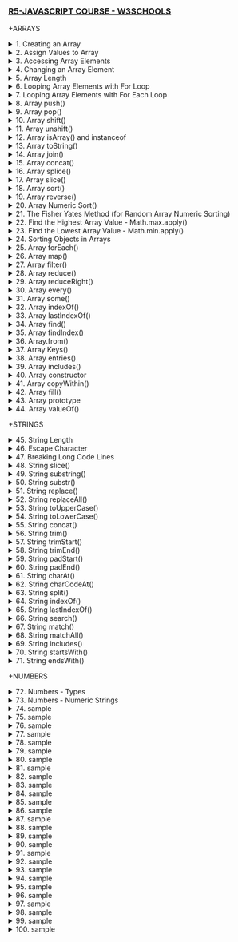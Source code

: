 ### [R5-JAVASCRIPT COURSE - W3SCHOOLS](/courses/react/R5.md)

+ARRAYS

<details>
  <summary>1. Creating an Array</summary>

- Arrays are a special kind of objects, with numbered indexes.

- Arrays use numbered indexes, while objects use named indexes.

```js
const cars = ["Saab", "Volvo", "BMW"];
```

```js
const cars = new Array("Saab", "Volvo", "BMW");
```

```js
// [Saab,Volvo,BMW]
```

</details>

<details>
  <summary>2. Assign Values to Array</summary>

```js
const cars = [];
cars[0] = "Saab";
cars[1] = "Volvo";
cars[2] = "BMW";
```

```js
// [Saab,Volvo,BMW]
```

</details>

<details>
  <summary>3. Accessing Array Elements</summary>

```js
const cars = ["Saab", "Volvo", "BMW"];
let car = cars[0];
```

```js
// Saab
```

</details>

<details>
  <summary>4. Changing an Array Element</summary>

```js
const cars = ["Saab", "Volvo", "BMW"];
cars[0] = "Opel";
```

```js
// [Opel,Volvo,BMW]
```

</details>

<details>
  <summary>5. Array Length</summary>

```js
const fruits = ["Banana", "Orange", "Apple", "Mango"];
let length = fruits.length;
```

Accessing the First Array Element:

```js
const fruits = ["Banana", "Orange", "Apple", "Mango"];
let fruit = fruits[0];
```

Accessing the Last Array Element:

```js
const fruits = ["Banana", "Orange", "Apple", "Mango"];
let fruit = fruits[fruits.length - 1];
```

</details>

<details>
  <summary>6. Looping Array Elements with For Loop</summary>

```js
const fruits = ["Banana", "Orange", "Apple", "Mango"];
let fLen = fruits.length;

let text = "<ul>";
for (let i = 0; i < fLen; i++) {
  text += "<li>" + fruits[i] + "</li>";
}
text += "</ul>";
```

```js
// Banana
// Orange
// Apple
// Mango
```

</details>

<details>
  <summary>7. Looping Array Elements with For Each Loop</summary>

```js
const fruits = ["Banana", "Orange", "Apple", "Mango"];
let fLen = fruits.length;

let text = "<ul>";
for (let i = 0; i < fLen; i++) {
  text += "<li>" + fruits[i] + "</li>";
}
text += "</ul>";
```

```js
// Banana
// Orange
// Apple
// Mango
```

</details>

<details>
  <summary>8. Array push()</summary>

- The push() method adds a new element to an array (at the end).

- The push() method returns the new array length.

```js
const fruits = ["Banana", "Orange", "Apple", "Mango"];
document.getElementById("demo1").innerHTML = fruits.push("Kiwi");
document.getElementById("demo2").innerHTML = fruits;
```

```js
// 5
// [Banana,Orange,Apple,Mango,Kiwi]
```

```js
const fruits = ["Banana", "Orange", "Apple"];
fruits[fruits.length] = "Lemon"; // Adds "Lemon" to fruits
```

```js
// [Banana,Orange,Apple,Lemon]
```

</details>

<details>
  <summary>9. Array pop()</summary>

- The pop() method removes the last element from an array.

- The pop() method returns the value that was "popped out".

```js
const fruits = ["Banana", "Orange", "Apple", "Mango"];
document.getElementById("demo1").innerHTML = fruits.pop();
document.getElementById("demo2").innerHTML = fruits;
```

```js
// Mango
// [Banana,Orange,Apple]
```

</details>

<details>
  <summary>10. Array shift()</summary>

- The shift() method removes the first array element and "shifts" all other elements to a lower index.

- Shifting is equivalent to popping, but working on the first element instead of the last.

- The shift() method returns the value that was "shifted out".

```js
const fruits = ["Banana", "Orange", "Apple", "Mango"];
document.getElementById("demo1").innerHTML = fruits.shift();
document.getElementById("demo2").innerHTML = fruits;
```

```js
// Banana
// [Orange,Apple,Mango]
```

</details>

<details>
  <summary>11. Array unshift()</summary>

- The unshift() method adds a new element to an array (at the beginning), and "unshifts" older elements.

- The unshift() method returns the new array length.

```js
const fruits = ["Banana", "Orange", "Apple", "Mango"];
document.getElementById("demo1").innerHTML = fruits.unshift("Lemon");
document.getElementById("demo2").innerHTML = fruits;
```

```js
// 5
// [Lemon,Banana,Orange,Apple,Mango]
```

</details>

<details>
  <summary>12. Array isArray() and instanceof</summary>

The isArray Method returns true if an object is an Array:

```js
const fruits = ["Banana", "Orange", "Apple"];
Array.isArray(fruits);
```

```js
// true
```

The instanceof operator returns true if an object is created by a given constructor:

```js
const fruits = ["Banana", "Orange", "Apple"];

fruits instanceof Array;
```

```js
// true
```

</details>

<details>
  <summary>13. Array toString()</summary>

The JavaScript method toString() converts an array to a string of (comma separated) array values.

```js
const fruits = ["Banana", "Orange", "Apple", "Mango"];
document.getElementById("demo").innerHTML = fruits.toString();
```

```js
// Banana,Orange,Apple,Mango
```

</details>

<details>
  <summary>14. Array join()</summary>

- The join() method also joins all array elements into a string.

- It behaves just like toString(), but in addition you can specify the separator.

```js
const fruits = ["Banana", "Orange", "Apple", "Mango"];
document.getElementById("demo").innerHTML = fruits.join(" * ");
```

```js
// Banana * Orange * Apple * Mango
```

</details>

<details>
  <summary>15. Array concat()</summary>

- The concat() method creates a new array by merging (concatenating) existing arrays.

- The concat() method can take any number of array arguments.

- The concat() method concatenates (joins) two or more arrays.

- The concat() method returns a new array, containing the joined arrays.

- The concat() method does not change the existing arrays.
- Syntax:

```js
array1.concat(array2, array3, ..., arrayX)
```

```js
const myGirls = ["Cecilie", "Lone"];
const myBoys = ["Emil", "Tobias", "Linus"];
const myChildren = myGirls.concat(myBoys);
```

```js
// [Cecilie,Lone,Emil,Tobias,Linus]
```

```js
const arr1 = ["Cecilie", "Lone"];
const arr2 = ["Emil", "Tobias", "Linus"];
const arr3 = ["Robin", "Morgan"];
const myChildren = arr1.concat(arr2, arr3);
```

```js
// [Cecilie,Lone,Emil,Tobias,Linus,Robin,Morgan]
```

```js
const arr1 = ["Emil", "Tobias", "Linus"];
const myChildren = arr1.concat("Peter");
```

```js
// [Emil,Tobias,Linus,Peter]
```

</details>

<details>
  <summary>16. Array splice()</summary>

- The splice() method adds new items to an array.

- he first parameter (2) defines the position where new elements should be added (spliced in).

- The second parameter (0) defines how many elements should be removed.

- The rest of the parameters ("Lemon" , "Kiwi") define the new elements to be added.

- The splice() method returns an array with the deleted items.

```js
const fruits = ["Banana", "Orange", "Apple", "Mango"];
fruits.splice(2, 0, "Lemon", "Kiwi");
```

```js
// [Banana,Orange,Lemon,Kiwi,Apple,Mango]
```

```js
const fruits = ["Banana", "Orange", "Apple", "Mango"];
let removed = fruits.splice(2, 2, "Lemon", "Kiwi");
document.getElementById("demo").innerHTML = "Removed Items: " + removed;
```

```js
// Removed Items:
// [Apple,Mango]
```

```js
const fruits = ["Banana", "Orange", "Apple", "Mango"];
fruits.splice(0, 1);
```

```js
// [Orange,Apple,Mango]
```

</details>

<details>
  <summary>17. Array slice()</summary>

- The slice() method slices out a piece of an array into a new array.

- This example slices out a part of an array starting from array element 1 ("Orange").
  The slice() method creates a new array.

- The slice() method does not remove any elements from the source array.

- The slice() method can take two arguments like slice(1, 3).

- The method then selects elements from the start argument, and up to (but not including) the end argument.

```js
const fruits = ["Banana", "Orange", "Lemon", "Apple", "Mango"];
const citrus = fruits.slice(1);
```

```js
// [Orange,Lemon,Apple,Mango]
```

```js
const fruits = ["Banana", "Orange", "Lemon", "Apple", "Mango"];
const citrus = fruits.slice(3);
```

```js
// [Apple,Mango]
```

```js
const fruits = ["Banana", "Orange", "Lemon", "Apple", "Mango"];
const citrus = fruits.slice(1, 3);
```

```js
// [Orange,Lemon]
```

</details>

<details>
  <summary>18. Array sort()</summary>

The sort() method sorts an array alphabetically.

```js
const fruits = ["Banana", "Orange", "Apple", "Mango"];
fruits.sort();
```

```js
// [Apple,Banana,Mango,Orange]
```

</details>

<details>
  <summary>19. Array reverse()</summary>

- The reverse() method reverses the elements in an array.

- You can use it to sort an array in descending order.

```js
const fruits = ["Banana", "Orange", "Apple", "Mango"];
fruits.sort();
fruits.reverse();
```

```js
// [Orange,Mango,Banana,Apple]
```

</details>

<details>
  <summary>20. Array Numeric Sort()</summary>

- By default, the sort() function sorts values as strings.

- This works well for strings ("Apple" comes before "Banana").

- However, if numbers are sorted as strings, "25" is bigger than "100", because "2" is bigger than "1".

- Because of this, the sort() method will produce incorrect result when sorting numbers.

- You can fix this by providing a compare function.

- The purpose of the compare function is to define an alternative sort order.

- The compare function should return a negative, zero, or positive value, depending on the arguments.

- When the sort() function compares two values, it sends the values to the compare function, and sorts the values according to the returned (negative, zero, positive) value.

- If the result is negative, a is sorted before b.

- If the result is positive, b is sorted before a.

- If the result is 0, no changes are done with the sort order of the two values.

```js
const points = [40, 100, 1, 5, 25, 10];
points.sort(function (a, b) {
  return a - b;
}); //Sort ascending
```

```js
// [1,5,10,25,40,100]
```

```js
const points = [40, 100, 1, 5, 25, 10];
points.sort(function (a, b) {
  return b - a;
}); //Sort descending
```

```js
// [100,40,25,10,5,1]
```

</details>

<details>
  <summary>21. The Fisher Yates Method (for Random Array Numeric Sorting)</summary>

- The random implementation for array.sort() is not accurate.

- It will favor some numbers over the others.

- The most popular correct method, is called the Fisher Yates shuffle, and was introduced in data science as early as 1938!

- In JavaScript the method can be translated to this.

```js
const points = [40, 100, 1, 5, 25, 10];

for (let i = points.length - 1; i > 0; i--) {
  let j = Math.floor(Math.random() * (i + 1));
  let k = points[i];
  points[i] = points[j];
  points[j] = k;
}
```

```js
// [10,100,5,1,40,25]
```

The random implementation for array.sort():

```js
const points = [40, 100, 1, 5, 25, 10];
points.sort(function () {
  return 0.5 - Math.random();
});
```

</details>

<details>
  <summary>22. Find the Highest Array Value - Math.max.apply()</summary>

- There are no built-in functions for finding the max or min value in an array.

- However, after you have sorted an array, you can use the index to obtain the highest and lowest values.

- Sorting a whole array is a very inefficient method if you only want to find the highest (or lowest) value.

- You can use Math.max.apply to find the highest number in an array.

- Math.max.apply(null, [1, 2, 3]) is equivalent to Math.max(1, 2, 3).

```js
const points = [40, 100, 1, 5, 25, 10];
points.sort(function (a, b) {
  return a - b;
});
points[0];
// now points[0] contains the lowest value
// and points[points.length-1] contains the highest value
```

```js
const points = [40, 100, 1, 5, 25, 10];
Math.max.apply(null, points);
```

```js
// 100
```

Find Max "home made" method:

```js
function myArrayMax(arr) {
  let len = arr.length;
  let max = -Infinity;
  while (len--) {
    if (arr[len] > max) {
      max = arr[len];
    }
  }
  return max;
}
```

</details>

<details>
  <summary>23. Find the Lowest Array Value - Math.min.apply()</summary>

- There are no built-in functions for finding the max or min value in an array.

- However, after you have sorted an array, you can use the index to obtain the highest and lowest values.

- Sorting a whole array is a very inefficient method if you only want to find the highest (or lowest) value.

- You can use Math.min.apply to find the lowest number in an array.

- Math.min.apply(null, [1, 2, 3]) is equivalent to Math.min(1, 2, 3).

```js
const points = [40, 100, 1, 5, 25, 10];
points.sort(function (a, b) {
  return b - a;
});
points[0];
// now points[0] contains the highest value
// and points[points.length-1] contains the lowest value
```

```js
const points = [40, 100, 1, 5, 25, 10];
Math.min.apply(null, points);
```

```js
// 1
```

Find Min "home made" method:

```js
function myArrayMin(arr) {
  let len = arr.length;
  let min = Infinity;
  while (len--) {
    if (arr[len] < min) {
      min = arr[len];
    }
  }
  return min;
}
```

</details>

<details>
  <summary>24. Sorting Objects in Arrays</summary>

- JavaScript arrays often contain objects.

- Even if objects have properties of different data types, the sort() method can be used to sort the array.

- The solution is to write a compare function to compare the property values.

- Comparing string properties is a little more complex:

```js
const cars = [
  { type: "Volvo", year: 2016 },
  { type: "Saab", year: 2001 },
  { type: "BMW", year: 2010 },
];

cars.sort(function (a, b) {
  return a.year - b.year;
});
```

```js
// [
//   { type: "Saab", year: 2001 },
//   { type: "BMW", year: 2010 },
//   { type: "Volvo", year: 2016 },
// ];
```

```js
const cars = [
  { type: "Volvo", year: 2016 },
  { type: "Saab", year: 2001 },
  { type: "BMW", year: 2010 },
];

cars.sort(function (a, b) {
  let x = a.type.toLowerCase();
  let y = b.type.toLowerCase();
  if (x < y) {
    return -1;
  }
  if (x > y) {
    return 1;
  }
  return 0;
});
```

```js
// [
//   { type: "BMW", year: 2010 },
//   { type: "Saab", year: 2001 },
//   { type: "Volvo", year: 2016 },
// ];
```

</details>

<details>
  <summary>25. Array forEach()</summary>

The forEach() method calls a function (a callback function) once for each array element.<br>

Note that the function takes 3 arguments:

- The item value
- he item index
- The array itself

The example uses only the value parameter.

```js
const numbers = [45, 4, 9, 16, 25];
let txt = "";
numbers.forEach(myFunction);

function myFunction(value, index, array) {
  txt += value + "";
}
```

```js
// 45
// 4
// 9
// 16
// 25
```

</details>

<details>
  <summary>26. Array map()</summary>

- The map() method creates a new array by performing a function on each array element.

- The map() method does not execute the function for array elements without values.

- The map() method does not change the original array.

- This example multiplies each array value by 2.

Note that the function takes 3 arguments:

- The item value
- The item index
- The array itself

When a callback function uses only the value parameter, the index and array parameters can be omitted.

```js
const numbers1 = [45, 4, 9, 16, 25];
const numbers2 = numbers1.map(myFunction);

function myFunction(value, index, array) {
  return value * 2;
}
```

```js
// [90,8,18,32,50]
```

</details>

<details>
  <summary>27. Array filter()</summary>

- The filter() method creates a new array with array elements that pass a test.

- This example creates a new array from elements with a value larger than 18.

Note that the function takes 3 arguments:

- The item value
- The item index
- The array itself

- In the example, the callback function does not use the index and array parameters, so they can be omitted.

- The filter() method creates a new array filled with elements that pass a test provided by a function.

- The filter() method does not execute the function for empty elements.

- The filter() method does not change the original array.

Syntax:

- function() - (Required) A function to run for each array element.
- currentValue - (Required) The value of the current element.
- index - (Optional) The index of the current element.
- arr - (Optional) The array of the current element.
- thisValue - (Optional) Default undefined. A value passed to the function as its this value.

```js
array.filter(function(currentValue, index, arr), thisValue)
```

```js
const numbers = [45, 4, 9, 16, 25];
const over18 = numbers.filter(myFunction);

function myFunction(value, index, array) {
  return value > 18;
}
```

```js
// [45,25]
```

</details>

<details>
  <summary>28. Array reduce()</summary>

- The reduce() method runs a function on each array element to produce (reduce it to) a single value.

- The reduce() method works from left-to-right in the array.

- The reduce() method does not reduce the original array.

- The example finds the sum of all numbers in an array.

Note that the function takes 4 arguments:

- The total (the initial value / previously returned value)
- The item value
- The item index
- The array itself

The example does not use the index and array parameters.

```js
const numbers = [45, 4, 9, 16, 25];
let sum = numbers.reduce(myFunction);

function myFunction(total, value, index, array) {
  return total + value;
}
```

```js
// 99
```

The reduce() method can accept an initial value:

```js
const numbers = [45, 4, 9, 16, 25];
let sum = numbers.reduce(myFunction, 100);

function myFunction(total, value) {
  return total + value;
}
```

```js
// 199
```

</details>

<details>
  <summary>29. Array reduceRight()</summary>

- The reduceRight() method runs a function on each array element to produce (reduce it to) a single value.

- The reduceRight() works from right-to-left in the array.

- The reduceRight() method does not reduce the original array.

- The example finds the sum of all numbers in an array.

Note that the function takes 4 arguments:

- The total (the initial value / previously returned value)
- The item value
- The item index
- The array itself

The example above does not use the index and array parameters.

```js
const numbers = [45, 4, 9, 16, 25];
let sum = numbers.reduceRight(myFunction);

function myFunction(total, value, index, array) {
  return total + value;
}
```

```js
// 99
```

</details>

<details>
  <summary>30. Array every()</summary>

- The every() method checks if all array values pass a test.

- This example checks if all array values are larger than 18.

Note that the function takes 3 arguments:

- The item value
- The item index
- The array itself

- When a callback function uses the first parameter only (value), the other parameters can be omitted.

- The every() method executes a function for each array element.

- The every() method returns true if the function returns true for all elements.

- The every() method returns false if the function returns false for one element.

- The every() method does not execute the function for empty elements.

- The every() method does not change the original array.

Syntax:

- function() - (Required) A function to be run for each element in the array.
- currentValue - (Required) The value of the current element.
- index - (Optional) The index of the current element.
- arr - (Optional) The array of the current element.
- thisValue - (Optional) Default undefined. A value passed to the function as its this value.

```js
array.every(function(currentValue, index, arr), thisValue)
```

```js
const numbers = [45, 4, 9, 16, 25];
let allOver18 = numbers.every(myFunction);

function myFunction(value, index, array) {
  return value > 18;
}
```

```js
//  false
```

</details>

<details>
  <summary>31. Array some()</summary>

- The some() method checks if some array values pass a test.

- This example checks if some array values are larger than 18.

Note that the function takes 3 arguments:

- The item value
- The item index
- The array itself

```js
const numbers = [45, 4, 9, 16, 25];
let someOver18 = numbers.some(myFunction);

function myFunction(value, index, array) {
  return value > 18;
}
```

```js
// true
```

</details>

<details>
  <summary>32. Array indexOf()</summary>

- The indexOf() method searches an array for an element value and returns its position.

- The first item has position 0, the second item has position 1, and so on.

Syntax:

- item - (Required) The item to search for.
- start - (Optional) Where to start the search.

Negative values will start at the given position counting from the end, and search to the end.

- Array.indexOf() returns -1 if the item is not found.
- If the item is present more than once, it returns the position of the first occurrence.

```js
array.indexOf(item, start);
```

```js
const fruits = ["Apple", "Orange", "Apple", "Mango"];
fruits.indexOf("Apple");
```

```js
// 0
```

</details>

<details>
  <summary>33. Array lastIndexOf()</summary>

- Array.lastIndexOf() is the same as Array.indexOf(), but returns the position of the last occurrence of the specified element.

Syntax:

- item - (Required) The item to search for.
- start - (Optional) Where to start the search.

Negative values will start at the given position counting from the end, and search to the beginning.

```js
array.lastIndexOf(item, start);
```

```js
const fruits = ["Apple", "Orange", "Apple", "Mango"];
fruits.lastIndexOf("Apple");
```

```js
// 2
```

</details>

<details>
  <summary>34. Array find()</summary>

- The find() method returns the value of the first array element that passes a test function.

- The example finds (returns the value of) the first element that is larger than 18.

Note that the function takes 3 arguments:

- The item value
- The item index
- The array itself

```js
const numbers = [4, 9, 16, 25, 29];
let first = numbers.find(myFunction);

function myFunction(value, index, array) {
  return value > 18;
}
```

```js
//  25
```

</details>

<details>
  <summary>35. Array findIndex()</summary>

- The findIndex() method returns the index of the first array element that passes a test function.

- This example finds the index of the first element that is larger than 18.

Note that the function takes 3 arguments:

- The item value
- The item index
- The array itself

```js
const numbers = [4, 9, 16, 25, 29];
let first = numbers.findIndex(myFunction);

function myFunction(value, index, array) {
  return value > 18;
}
```

```js
//  3
```

</details>

<details>
  <summary>36. Array.from()</summary>

- The Array.from() method returns an Array object from any object with a length property or any iterable object.

- For Example, Create an Array from a String.

```js
Array.from("ABCDEFG");
```

```js
// [A,B,C,D,E,F,G]
```

</details>

<details>
  <summary>37. Array Keys()</summary>

- The Array.keys() method returns an Array Iterator object with the keys of an array.

- For Example, Create an Array Iterator object, containing the keys of the array.

```js
const fruits = ["Banana", "Orange", "Apple", "Mango"];
const keys = fruits.keys();

for (let x of keys) {
  text += x + "";
}
```

```js
// 0
// 1
// 2
// 3
```

</details>

<details>
  <summary>38. Array entries()</summary>

- The entries() method returns an Array Iterator object with key/value pairs.

- The entries() method does not change the original array.

Syntax:

```js
array.entries();
```

```js
const fruits = ["Banana", "Orange", "Apple", "Mango"];
const f = fruits.entries();

for (let x of f) {
  document.getElementById("demo").innerHTML += x;
}
```

```js
// [0, "Banana"]
// [1, "Orange"]
// [2, "Apple"]
// [3, "Mango"]
```

</details>

<details>
  <summary>39. Array includes()</summary>

- Array.includes() allows us to check if an element is present in an array (including NaN, unlike indexOf).

- Array.includes() allows to check for NaN values. Unlike Array.indexOf().

Syntax:

```js
array.includes(search - item);
```

```js
const fruits = ["Banana", "Orange", "Apple", "Mango"];
fruits.includes("Mango");
```

```js
// true
```

</details>

<details>
  <summary>40. Array constructor</summary>

- The constructor property returns the function that created the Array prototype.

- For JavaScript arrays the constructor property returns:

```js
array.constructor;-
```

```js
const fruits = ["Banana", "Orange", "Apple", "Mango"];
let text = fruits.constructor;
```

```js
// function Array() { [native code] }
```

</details>

<details>
  <summary>41. Array copyWithin()</summary>

- The copyWithin() method copies array elements to another position in the array.

- The copyWithin() method overwrites the existing values.

- The copyWithin() method does not add items to the array.

## Syntax:

- target - (Required) The index (position) to copy the elements to.
- start - (Optional) The start index (position). Default is 0.
- end - (Optional) The end index (position). Default is the array length.

```js
array.copyWithin(target, start, end);
```

```js
const fruits = ["Banana", "Orange", "Apple", "Mango"];
fruits.copyWithin(2, 0);
```

```js
// [Banana, Orange, Banana, Orange];
```

```js
const fruits = ["Banana", "Orange", "Apple", "Mango", "Kiwi", "Papaya"];
fruits.copyWithin(2, 0, 2);
```

```js
// [Banana, Orange, Banana, Orange, Kiwi, Papaya];
```

</details>

<details>
  <summary>42. Array fill()</summary>

- The fill() method fills specified elements in an array with a value.

- The fill() method overwrites the original array.

- Start and end position can be specified. If not, all elements will be filled.

Syntax:

- value - (Required) The value to fill in.
- start - (Optional) The start index (position). Default is 0.
- end - (Optional) The stop index (position). Default is array length.

```js
array.fill(value, start, end);
```

```js
const fruits = ["Banana", "Orange", "Apple", "Mango"];
fruits.fill("Kiwi");
```

```js
// [Kiwi, Kiwi, Kiwi, Kiwi];
```

```js
const fruits = ["Banana", "Orange", "Apple", "Mango"];
fruits.fill("Kiwi", 2, 4);
```

```js
// [Banana, Orange, Kiwi, Kiwi];
```

</details>

<details>
  <summary>43. Array prototype</summary>

- prototype allows you to add new properties and methods to arrays.

- prototype is a property available with all JavaScript objects.

- You are not advised to change the prototype of an object that you do not control.

- You should not change the prototype of built in JavaScript datatypes.

- The JavaScript prototype property allows you to add new properties to objects.

Syntax:

```js
Array.prototype.name = value;
```

```js
function Person(first, last, age, eyecolor) {
  this.firstName = first;
  this.lastName = last;
  this.eyeColor = eyecolor;
}
const myFather = new Person("John", "Doe", "blue");
const myMother = new Person("Sally", "Rally", "green");

Person.prototype.nationality = "English";

document.getElementById("demo").innerHTML =
  "My father is " +
  myFather.nationality +
  "" +
  "My mother is " +
  myMother.nationality;
```

```js
// My father is English
// My mother is English
```

</details>

<details>
  <summary>44. Array valueOf()</summary>

- The valueOf() method returns the array itself.

- The valueOf() method does not change the original array.

- fruits.valueOf() returns the same as fruits.

Syntax:

```js
array.valueOf();
```

```js
const fruits = ["Banana", "Orange", "Apple", "Mango"];
const myArray = fruits.valueOf();
```

```js
// [Banana, Orange, Apple, Mango];
```

</details>

+STRINGS

<details>
  <summary>45. String Length</summary>
To find the length of a string, use the built-in length property.

```js
let text = "ABCDEFGHIJKLMNOPQRSTUVWXYZ";
let length = text.length;
```

```js
// 26
```

</details>

<details>
  <summary>46. Escape Character</summary>

- The backslash (\) escape character turns special characters into string characters.
- The sequence \" inserts a double quote in a string.
- The sequence \\ inserts a backslash in a string.

```js
let text = 'We are the so-called "Vikings" from the north.';
```

```js
// We are the so-called "Vikings" from the north.
```

```js
let text = "The character \\ is called backslash.";
```

```js
// The character \ is called backslash.
```

</details>

<details>
  <summary>47. Breaking Long Code Lines</summary>
For best readability, programmers often like to avoid code lines longer than 80 characters.

- If a JavaScript statement does not fit on one line, the best place to break it is after an operator.

- You can also break up a code line within a text string with a single backslash.

- A safer way to break up a string, is to use string addition.

```js
// document.getElementById("demo").innerHTML = "Hello " +
// "Dolly!";
```

```js
// document.getElementById("demo").innerHTML = "Hello \
// Dolly!";
```

</details>

<details>
  <summary>48. String slice()</summary>
slice() extracts a part of a string and returns the extracted part in a new string.

- The method takes 2 parameters: start position, and end position (end not included).

- If you omit the second parameter, the method will slice out the rest of the string.

- If a parameter is negative, the position is counted from the end of the string.

Syntax:

```js
slice(start, end);
```

```js
let text = "Apple, Banana, Kiwi";
let part = text.slice(7, 13);
```

```js
// Banana
```

```js
let text = "Apple, Banana, Kiwi";
let part = text.slice(7);
```

```js
// Banana, Kiwi
```

```js
let text = "Apple, Banana, Kiwi";
let part = text.slice(-12);
```

```js
// Banana, Kiwi
```

```js
let text = "Apple, Banana, Kiwi";
let part = text.slice(-12, -6);
```

```js
// Banana
```

</details>

<details>
  <summary>49. String substring()</summary>
substring() is similar to slice().

- The difference is that start and end values less than 0 are treated as 0 in substring().

- If you omit the second parameter, substring() will slice out the rest of the string.

Syntax:

```js
substring(start, end);
```

```js
let str = "Apple, Banana, Kiwi";
let part = str.substring(7, 13);
```

```js
// Banana
```

</details>

<details>
  <summary>50. String substr()</summary>
substr() is similar to slice().

- The difference is that the second parameter specifies the length of the extracted part.

- If you omit the second parameter, substr() will slice out the rest of the string.

- If the first parameter is negative, the position counts from the end of the string.

Syntax:

```js
substr(start, length);
```

```js
let str = "Apple, Banana, Kiwi";
let part = str.substr(7, 6);
```

```js
// Banana
```

```js
let str = "Apple, Banana, Kiwi";
let part = str.substr(7);
```

```js
// Banana, Kiwi
```

```js
let str = "Apple, Banana, Kiwi";
let part = str.substr(-4);
```

```js
// Kiwi
```

</details>

<details>
  <summary>51. String replace()</summary>
The replace() method replaces a specified value with another value in a string.

- The replace() method does not change the string it is called on.

- The replace() method returns a new string.

- The replace() method replaces only the first match.

- If you want to replace all matches, use a regular expression with the /g flag set.

- By default, the replace() method is case sensitive. Writing MICROSOFT (with upper-case) will not work.

- To replace case insensitive, use a regular expression with an /i flag (insensitive).

- Regular expressions are written without quotes.

- To replace all matches, use a regular expression with a /g flag (global match).

```js
let text = "Please visit Microsoft!";
let newText = text.replace("Microsoft", "W3Schools");
```

```js
// Please visit W3Schools!
```

```js
let text = "Please visit Microsoft and Microsoft!";
let newText = text.replace("Microsoft", "W3Schools");
```

```js
// Please visit W3Schools and Microsoft!
```

```js
let text = "Please visit Microsoft!";
let newText = text.replace(/MICROSOFT/i, "W3Schools");
```

```js
// Please visit W3Schools!
```

```js
let text = "Please visit Microsoft and Microsoft!";
let newText = text.replace(/Microsoft/g, "W3Schools");
```

```js
// Please visit W3Schools and W3Schools!
```

</details>

<details>
  <summary>52. String replaceAll() </summary>

- The replaceAll() method also allows you to specify a regular expression instead of a string to be replaced.

- If the parameter is a regular expression, the global flag (g) must be set set, otherwise a TypeError is thrown.

```js
let text = "I love cats. Cats are very easy to love. Cats are very popular.";
text = text.replaceAll("Cats", "Dogs");
text = text.replaceAll("cats", "dogs");

document.getElementById("demo").innerHTML = text;
```

```js
// I love dogs. Dogs are very easy to love. Dogs are very popular.
```

```js
let text = "I love cats. Cats are very easy to love. Cats are very popular";
text = text.replaceAll(/Cats/g, "Dogs");
text = text.replaceAll(/cats/g, "dogs");

document.getElementById("demo").innerHTML = text;
```

```js
// I love dogs. Dogs are very easy to love. Dogs are very popular
```

</details>

<details>
  <summary>53. String toUpperCase()</summary>

A string is converted to upper case with toUpperCase().

```js
let text = document.getElementById("demo").innerHTML;

document.getElementById("demo").innerHTML = text.toUpperCase();
```

```js
// HELLO WORLD!
```

</details>

<details>
  <summary>54. String toLowerCase()</summary>

A string is converted to lower case with toLowerCase().

```js
let text = document.getElementById("demo").innerHTML;

document.getElementById("demo").innerHTML = text.toLowerCase();
```

```js
// hello world!
```

</details>

<details>
  <summary>55. String concat()</summary>

- concat() joins two or more strings.

- The concat() method can be used instead of the plus operator.

- All string methods return a new string.

- They don't modify the original string.

- Strings are immutable: Strings cannot be changed, only replaced.

```js
let text1 = "Hello";
let text2 = "World!";
let text3 = text1.concat(" ", text2);
// text = "Hello" + " " + "World!";

document.getElementById("demo").innerHTML = text3;
```

```js
// Hello World!
```

</details>

<details>
  <summary>56. String trim()</summary>

The trim() method removes whitespace from both sides of a string.

```js
let text1 = "     Hello World!     ";
let text2 = text1.trim();

document.getElementById("demo").innerHTML =
  "Length text1 = " + text1.length + "Length text2 = " + text2.length;
```

```js
// Length text1 = 22
// Length text2 = 12
```

</details>

<details>
  <summary>57. String trimStart()</summary>

The trimStart() method works like trim(), but removes whitespace only from the start of a string.

```js
let text1 = "     Hello World!     ";
let text2 = text1.trimStart();

document.getElementById("demo").innerHTML =
  "Length text1 = " + text1.length + "Length text2 = " + text2.length;
```

```js
// Length text1 = 22
// Length text2 = 17
```

</details>

<details>
  <summary>58. String trimEnd()</summary>

The trimEnd() method works like trim(), but removes whitespace only from the end of a string.

```js
let text1 = "     Hello World!     ";
let text2 = text1.trimEnd();

document.getElementById("demo").innerHTML =
  "Length text1 = " + text1.length + "Length text2 = " + text2.length;
```

```js
// Length text1 = 22
// Length text2 = 17
```

</details>

<details>
  <summary>59. String padStart()</summary>

- The padStart() method pads a string with another string.

- The padStart() method is a string method.

- To pad a number, convert the number to a string first.

```js
let text = "5";

document.getElementById("demo").innerHTML = text.padStart(4, "x");
```

```js
// xxx5
```

```js
let text = "5";
text = text.padStart(4, "0");

document.getElementById("demo").innerHTML = text;
```

```js
// 0005
```

```js
let numb = 5;
let text = numb.toString();

document.getElementById("demo").innerHTML = text.padStart(4, 0);
```

```js
// 0005
```

</details>

<details>
  <summary>60. String padEnd()</summary>

- The padEnd() method pads a string with another string.

- To pad a number, convert the number to a string first.

```js
let text = "5";

document.getElementById("demo").innerHTML = text.padEnd(4, "x");
```

```js
// 5xxx
```

```js
let text = "5";
text = text.padEnd(4, "0");

document.getElementById("demo").innerHTML = text;
```

```js
// 5000
```

```js
let numb = 5;
let text = numb.toString();

document.getElementById("demo").innerHTML = text.padEnd(4, "x");
```

```js
// 5xxx
```

</details>

<details>
  <summary>61. String charAt()</summary>

The charAt() method returns the character at a specified index (position) in a string.

```js
var text = "HELLO WORLD";

document.getElementById("demo").innerHTML = text.charAt(0);
```

```js
// H
```

</details>

<details>
  <summary>62. String charCodeAt()</summary>

- The charCodeAt() method returns the unicode of the character at a specified index in a string.

- The method returns a UTF-16 code (an integer between 0 and 65535).

```js
let text = "HELLO WORLD";

document.getElementById("demo").innerHTML = text.charCodeAt(0);
```

```js
// 72
```

</details>

<details>
  <summary>63. String split()</summary>

- A string can be converted to an array with the split() method.

- If the separator is omitted, the returned array will contain the whole string in index [0].

- If the separator is "", the returned array will be an array of single characters.

```js
let text = "a,b,c,d,e,f";
const myArray = text.split("");

document.getElementById("demo").innerHTML = JSON.stringify(myArray);
```

```js
// ["a",",","b",",","c",",","d",",","e",",","f"]
```

```js
let text = "a,b,c,d,e,f";
const myArray = text.split(" ");

document.getElementById("demo").innerHTML = JSON.stringify(myArray);
```

```js
// ["a,b,c,d,e,f"]
```

```js
let text = "a,b,c,d,e,f";
const myArray = text.split(",");

document.getElementById("demo").innerHTML = JSON.stringify(myArray);
```

```js
// ["a","b","c","d","e","f"]
```

</details>

<details>
  <summary>64. String indexOf()</summary>

- The indexOf() method returns the index of (position of) the first occurrence of a string in a string.

- Both indexOf(), and lastIndexOf() return -1 if the text is not found.

- Both methods accept a second parameter as the starting position for the search.

```js
let text = "Please locate where 'locate' occurs!";

document.getElementById("demo").innerHTML = text.indexOf("locate");
```

```js
// 7
```

</details>

<details>
  <summary>65. String lastIndexOf()</summary>

- The lastIndexOf() method returns the index of the last occurrence of a specified text in a string.

- Both indexOf(), and lastIndexOf() return -1 if the text is not found.

- Both methods accept a second parameter as the starting position for the search.

- The lastIndexOf() methods searches backwards (from the end to the beginning), meaning: if the second parameter is 15, the search starts at position 15, and searches to the beginning of the string.

```js
let text = "Please locate where 'locate' occurs!";

document.getElementById("demo").innerHTML = text.lastIndexOf("locate");
```

```js
// 21
```

```js
let text = "Please locate where 'locate' occurs!";

document.getElementById("demo").innerHTML = text.indexOf("John");
```

```js
// -1
```

```js
let text = "Please locate where 'locate' occurs!";

document.getElementById("demo").innerHTML = text.indexOf("locate", 15);
```

```js
// 21
```

```js
let text = "Please locate where 'locate' occurs!";

document.getElementById("demo").innerHTML = text.lastIndexOf("locate", 15);
```

```js
// 7
```

</details>

<details>
  <summary>66. String search()</summary>

- The search() method searches a string for a string (or a regular expression) and returns the position of the match.

- The search() method cannot take a second start position argument.

- The indexOf() method cannot take powerful search values (regular expressions) like the search() method.

```js
let text = "Please locate where 'locate' occurs!";

document.getElementById("demo").innerHTML = text.search("locate");
```

```js
// 7
```

```js
let text = "Please locate where 'locate' occurs!";

document.getElementById("demo").innerHTML = text.search(/locate/);
```

```js
// 7
```

</details>

<details>
  <summary>67. String match()</summary>

- The match() method returns an array containing the results of matching a string against a string (or a regular expression).

- If a regular expression does not include the g modifier (global search), match() will return only the first match in the string.

```js
let text = "The rain in SPAIN stays mainly in the plain";
const myArr = text.match("ain");

document.getElementById("demo").innerHTML = JSON.stringify(myArr);
```

```js
// ["ain"]
```

```js
let text = "The rain in SPAIN stays mainly in the plain";
const myArr = text.match(/ain/);

document.getElementById("demo").innerHTML = JSON.stringify(myArr);
```

```js
// ["ain"]
```

```js
let text = "The rain in SPAIN stays mainly in the plain";
const myArr = text.match(/ain/g);

document.getElementById("demo").innerHTML = JSON.stringify(myArr);
```

```js
// ["ain","ain","ain"]
```

```js
let text = "The rain in SPAIN stays mainly in the plain";

const myArr = text.match(/ain/gi);
document.getElementById("demo").innerHTML = JSON.stringify(myArr);
```

```js
// ["ain","AIN","ain","ain"]
```

</details>

<details>
  <summary>68. String matchAll()</summary>

- The matchAll() method returns an iterator containing the results of matching a string against a string (or a regular expression).

- If the parameter is a regular expression, the global flag (g) must be set, otherwise a TypeError is thrown.

- If you want to search case insensitive, the insensitive flag (i) must be set.

```js
let text = "I love cats. Cats are very easy to love. Cats are very popular.";
const iterator = text.matchAll("Cats");

document.getElementById("demo").innerHTML = JSON.stringify(
  Array.from(iterator)
);
```

```js
// [["Cats"],["Cats"]]
```

```js
let text = "I love cats. Cats are very easy to love. Cats are very popular.";
const iterator = text.matchAll(/Cats/g);

document.getElementById("demo").innerHTML = JSON.stringify(
  Array.from(iterator)
);
```

```js
// [["Cats"],["Cats"]]
```

```js
let text = "I love cats. Cats are very easy to love. Cats are very popular.";
const iterator = text.matchAll(/Cats/gi);

document.getElementById("demo").innerHTML = JSON.stringify(
  Array.from(iterator)
);
```

```js
// [["cats"],["Cats"],["Cats"]]
```

</details>

<details>
  <summary>69. String includes()</summary>

- The includes() method returns true if a string contains a specified value, Otherwise it returns false.

- includes() is case sensitive.

```js
let text = "Hello world, welcome to the universe.";

document.getElementById("demo").innerHTML = text.includes("world");
```

```js
// true
```

```js
let text = "Hello world, welcome to the universe.";

document.getElementById("demo").innerHTML = text.includes("world", 12);
```

```js
// false
```

</details>

<details>
  <summary>70. String startsWith()</summary>

- The startsWith() method returns true if a string begins with a specified value,otherwise it returns false.

- A start position for the search can be specified.
  startsWith() is case sensitive.

```js
let text = "Hello world, welcome to the universe.";

document.getElementById("demo").innerHTML = text.startsWith("Hello");
```

```js
// true
```

```js
let text = "Hello world, welcome to the universe.";

document.getElementById("demo").innerHTML = text.startsWith("world");
```

```js
// false
```

```js
let text = "Hello world, welcome to the universe.";

document.getElementById("demo").innerHTML = text.startsWith("world", 6);
```

```js
// true
```

</details>

<details>
  <summary>71. String endsWith()</summary>

- The endsWith() method returns true if a string ends with a specified value, otherwise it returns false.

- endsWith() is case sensitive.

```js
let text = "John Doe";

document.getElementById("demo").innerHTML = text.endsWith("Doe");
```

```js
// true
```

```js
let text = "Hello world, welcome to the universe.";

document.getElementById("demo").innerHTML = text.endsWith("world", 11);
```

```js
// true
```

</details>

+NUMBERS

<details>
  <summary>72. Numbers - Types</summary>

- JavaScript has only one type of number.

- Numbers can be written with or without decimals.

- Extra large or extra small numbers can be written with scientific (exponent) notation.

- Unlike many other programming languages, JavaScript does not define different types of numbers, like integers, short, long, floating-point etc.

- JavaScript numbers are always stored as double precision floating point numbers, following the international IEEE 754 standard.

- This format stores numbers in 64 bits, where the number (the fraction) is stored in bits 0 to 51, the exponent in bits 52 to 62, and the sign in bit 63.

- Integers (numbers without a period or exponent notation) are accurate up to 15 digits.

- The maximum number of decimals is 17.

```js
let x = 3.14; // A number with decimals
let y = 3; // A number without decimals
```

```js
let x = 123e5; // 12300000
let y = 123e-5; // 0.00123
```

```js
let x = 999999999999999; // x will be 999999999999999
let y = 9999999999999999; // y will be 10000000000000000
```

Floating point arithmetic is not always 100% accurate.
To solve the problem above, it helps to multiply and divide.

```js
let x = 0.2 + 0.1; // worse precision
let x = (0.2 * 10 + 0.1 * 10) / 10; // Better precision
```

</details>

<details>
  <summary>73. Numbers - Numeric Strings</summary>

- JavaScript strings can have numeric content.

- JavaScript will try to convert strings to numbers in all numeric operations.

```js
let x = "100";
let y = "10";
let z = x / y;

document.getElementById("demo").innerHTML = z;
```

```js
// 10
```

```js
let x = "100";
let y = "10";
let z = x * y;

document.getElementById("demo").innerHTML = z;
```

```js
// 1000
```

```js
let x = "100";
let y = "10";
let z = x - y;

document.getElementById("demo").innerHTML = z;
```

```js
// 90
```

```js
let x = "100";
let y = "10";
let z = x + y;

document.getElementById("demo").innerHTML = z;
```

```js
// 10010
```

</details>

<details>
  <summary>74. sample</summary>

```js

```

```js

```

```js

```

```js

```

</details>

<details>
  <summary>75. sample</summary>

```js

```

```js

```

```js

```

```js

```

</details>

<details>
  <summary>76. sample</summary>

```js

```

```js

```

```js

```

```js

```

</details>

<details>
  <summary>77. sample</summary>

```js

```

```js

```

```js

```

```js

```

</details>

<details>
  <summary>78. sample</summary>

```js

```

```js

```

```js

```

```js

```

</details>

<details>
  <summary>79. sample</summary>

```js

```

```js

```

```js

```

```js

```

</details>

<details>
  <summary>80. sample</summary>

```js

```

```js

```

```js

```

```js

```

</details>

<details>
  <summary>81. sample</summary>

```js

```

```js

```

```js

```

```js

```

</details>

<details>
  <summary>82. sample</summary>

```js

```

```js

```

```js

```

```js

```

</details>

<details>
  <summary>83. sample</summary>

```js

```

```js

```

```js

```

```js

```

</details>

<details>
  <summary>84. sample</summary>

```js

```

```js

```

```js

```

```js

```

</details>

<details>
  <summary>85. sample</summary>

```js

```

```js

```

```js

```

```js

```

</details>

<details>
  <summary>86. sample</summary>

```js

```

```js

```

```js

```

```js

```

</details>

<details>
  <summary>87. sample</summary>

```js

```

```js

```

```js

```

```js

```

</details>

<details>
  <summary>88. sample</summary>

```js

```

```js

```

```js

```

```js

```

</details>

<details>
  <summary>89. sample</summary>

```js

```

```js

```

```js

```

```js

```

</details>

<details>
  <summary>90. sample</summary>

```js

```

```js

```

```js

```

```js

```

</details>

<details>
  <summary>91. sample</summary>

```js

```

```js

```

```js

```

```js

```

</details>

<details>
  <summary>92. sample</summary>

```js

```

```js

```

```js

```

```js

```

</details>

<details>
  <summary>93. sample</summary>

```js

```

```js

```

```js

```

```js

```

</details>

<details>
  <summary>94. sample</summary>

```js

```

```js

```

```js

```

```js

```

</details>

<details>
  <summary>95. sample</summary>

```js

```

```js

```

```js

```

```js

```

</details>

<details>
  <summary>96. sample</summary>

```js

```

```js

```

```js

```

```js

```

</details>

<details>
  <summary>97. sample</summary>

```js

```

```js

```

```js

```

```js

```

</details>

<details>
  <summary>98. sample</summary>

```js

```

```js

```

```js

```

```js

```

</details>

<details>
  <summary>99. sample</summary>

```js

```

```js

```

```js

```

```js

```

</details>

<details>
  <summary>100. sample</summary>

```js

```

```js

```

```js

```

```js

```

</details>
